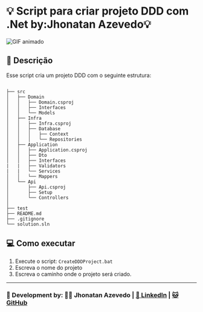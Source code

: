 # 💡 Script para criar projeto DDD com .Net by:Jhonatan Azevedo💡

![GIF animado](https://media3.giphy.com/media/v1.Y2lkPTc5MGI3NjExZGEzYW95eWNmc3M3azk0eWw3aWM2ZzJzZ3djNmFuNWtzYTBvdmE3MSZlcD12MV9pbnRlcm5hbF9naWZfYnlfaWQmY3Q9Zw/fw1im4D3MOLJnqm8TZ/giphy.gif)

## 📝 Descrição
Esse script cria um projeto DDD com o seguinte estrutura:
```

├── src
│   ├── Domain
│   │   ├── Domain.csproj
│   │   ├── Interfaces
│   │   └── Models
│   ├── Infra
│   │   ├── Infra.csproj
│   │   ├── Database
│   │   │   ├── Context
│   │   │   └── Repositories
│   ├── Application
│   │   ├── Application.csproj
│   │   ├── Dto
│   │   ├── Interfaces
|   |   ├── Validators
|   |   └── Services
│   │   └── Mappers
│   └── Api
│       ├── Api.csproj
│       ├── Setup
│       └── Controllers
│           
├── test
├── README.md
├── .gitignore
└── solution.sln
```

## 💻 Como executar
1. Execute o script: ```CreateDDDProject.bat```
2. Escreva o nome do projeto
3. Escreva o caminho onde o projeto será criado.

---
### 🚀 Development by: ✌🏼 Jhonatan Azevedo | [🔗 LinkedIn](https://www.linkedin.com/in/dev-azevedo/) | [🐱 GitHub](https://github.com/dev-azevedo)